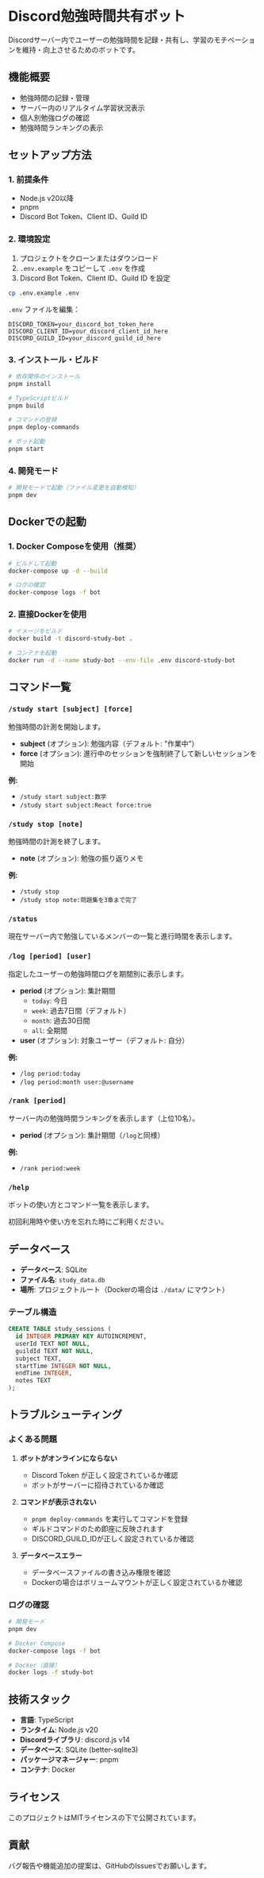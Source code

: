 # Discord勉強時間共有ボット

Discordサーバー内でユーザーの勉強時間を記録・共有し、学習のモチベーションを維持・向上させるためのボットです。

## 機能概要

- 勉強時間の記録・管理
- サーバー内のリアルタイム学習状況表示
- 個人別勉強ログの確認
- 勉強時間ランキングの表示

## セットアップ方法

### 1. 前提条件

- Node.js v20以降
- pnpm
- Discord Bot Token、Client ID、Guild ID

### 2. 環境設定

1. プロジェクトをクローンまたはダウンロード
2. `.env.example` をコピーして `.env` を作成
3. Discord Bot Token、Client ID、Guild ID を設定

```bash
cp .env.example .env
```

`.env` ファイルを編集：
```
DISCORD_TOKEN=your_discord_bot_token_here
DISCORD_CLIENT_ID=your_discord_client_id_here
DISCORD_GUILD_ID=your_discord_guild_id_here
```

### 3. インストール・ビルド

```bash
# 依存関係のインストール
pnpm install

# TypeScriptビルド
pnpm build

# コマンドの登録
pnpm deploy-commands

# ボット起動
pnpm start
```

### 4. 開発モード

```bash
# 開発モードで起動（ファイル変更を自動検知）
pnpm dev
```

## Dockerでの起動

### 1. Docker Composeを使用（推奨）

```bash
# ビルドして起動
docker-compose up -d --build

# ログの確認
docker-compose logs -f bot
```

### 2. 直接Dockerを使用

```bash
# イメージをビルド
docker build -t discord-study-bot .

# コンテナを起動
docker run -d --name study-bot --env-file .env discord-study-bot
```

## コマンド一覧

### `/study start [subject] [force]`
勉強時間の計測を開始します。

- **subject** (オプション): 勉強内容（デフォルト: "作業中"）
- **force** (オプション): 進行中のセッションを強制終了して新しいセッションを開始

**例:**
- `/study start subject:数学`
- `/study start subject:React force:true`

### `/study stop [note]`
勉強時間の計測を終了します。

- **note** (オプション): 勉強の振り返りメモ

**例:**
- `/study stop`
- `/study stop note:問題集を3章まで完了`

### `/status`
現在サーバー内で勉強しているメンバーの一覧と進行時間を表示します。

### `/log [period] [user]`
指定したユーザーの勉強時間ログを期間別に表示します。

- **period** (オプション): 集計期間
  - `today`: 今日
  - `week`: 過去7日間（デフォルト）
  - `month`: 過去30日間
  - `all`: 全期間
- **user** (オプション): 対象ユーザー（デフォルト: 自分）

**例:**
- `/log period:today`
- `/log period:month user:@username`

### `/rank [period]`
サーバー内の勉強時間ランキングを表示します（上位10名）。

- **period** (オプション): 集計期間（`/log`と同様）

**例:**
- `/rank period:week`

### `/help`
ボットの使い方とコマンド一覧を表示します。

初回利用時や使い方を忘れた時にご利用ください。

## データベース

- **データベース**: SQLite
- **ファイル名**: `study_data.db`
- **場所**: プロジェクトルート（Dockerの場合は `./data/` にマウント）

### テーブル構造

```sql
CREATE TABLE study_sessions (
  id INTEGER PRIMARY KEY AUTOINCREMENT,
  userId TEXT NOT NULL,
  guildId TEXT NOT NULL,
  subject TEXT,
  startTime INTEGER NOT NULL,
  endTime INTEGER,
  notes TEXT
);
```

## トラブルシューティング

### よくある問題

1. **ボットがオンラインにならない**
   - Discord Token が正しく設定されているか確認
   - ボットがサーバーに招待されているか確認

2. **コマンドが表示されない**
   - `pnpm deploy-commands` を実行してコマンドを登録
   - ギルドコマンドのため即座に反映されます
   - DISCORD_GUILD_IDが正しく設定されているか確認

3. **データベースエラー**
   - データベースファイルの書き込み権限を確認
   - Dockerの場合はボリュームマウントが正しく設定されているか確認

### ログの確認

```bash
# 開発モード
pnpm dev

# Docker Compose
docker-compose logs -f bot

# Docker（直接）
docker logs -f study-bot
```

## 技術スタック

- **言語**: TypeScript
- **ランタイム**: Node.js v20
- **Discordライブラリ**: discord.js v14
- **データベース**: SQLite (better-sqlite3)
- **パッケージマネージャー**: pnpm
- **コンテナ**: Docker

## ライセンス

このプロジェクトはMITライセンスの下で公開されています。

## 貢献

バグ報告や機能追加の提案は、GitHubのIssuesでお願いします。